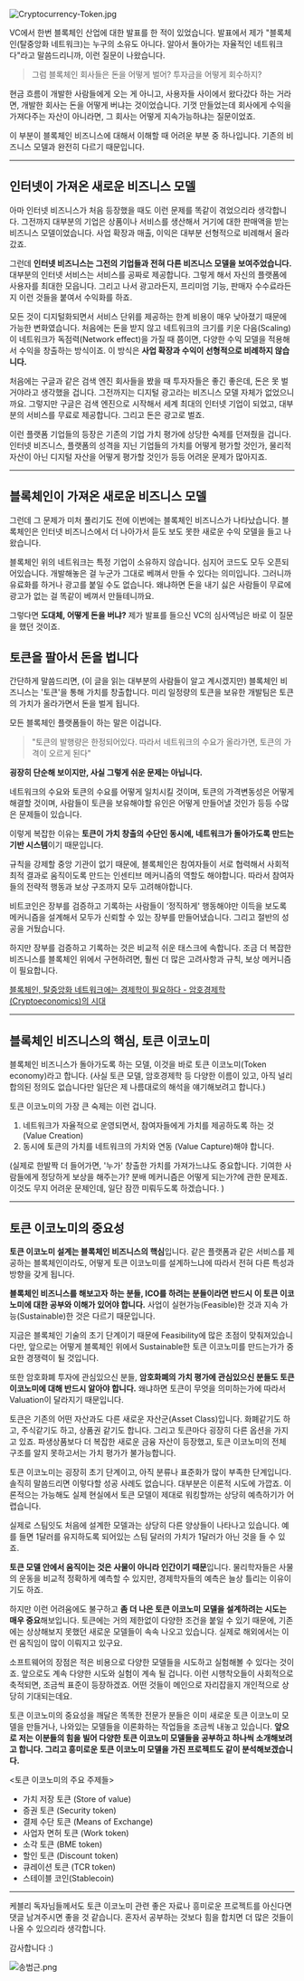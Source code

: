 ![Cryptocurrency-Token.jpg](https://steemitimages.com/DQmWQe3jb9BCtUm25VM3NR4qFKwV1tjZNdBDduRcamR24at/Cryptocurrency-Token.jpg)

VC에서 한번 블록체인 산업에 대한 발표를 한 적이 있었습니다.
발표에서 제가 "블록체인(탈중앙화 네트워크)는 누구의 소유도 아니다. 알아서 돌아가는 자율적인 네트워크다"라고 말씀드리니까, 이런 질문이 나왔습니다.

> 그럼 블록체인 회사들은 돈을 어떻게 벌어? 투자금을 어떻게 회수하지? 

현금 흐름이 개발한 사람들에게 오는 게 아니고, 사용자들 사이에서 왔다갔다 하는 거라면, 개발한 회사는 돈을 어떻게 버냐는 것이었습니다. 기껏 만들었는데 회사에게 수익을 가져다주는 자산이 아니라면, 그 회사는 어떻게 지속가능하냐는 질문이었죠. 

이 부분이 블록체인 비즈니스에 대해서 이해할 때 어려운 부분 중 하나입니다. 기존의 비즈니스 모델과 완전히 다르기 때문입니다. 

----
## 인터넷이 가져온 새로운 비즈니스 모델

아마 인터넷 비즈니스가 처음 등장했을 때도 이런 문제를 똑같이 겪었으리라 생각합니다. 그전까지 대부분의 기업은 상품이나 서비스를 생산해서 거기에 대한 판매액을 받는 비즈니스 모델이었습니다. 사업 확장과 매출, 이익은 대부분 선형적으로 비례해서 올라갔죠.

그런데 **인터넷 비즈니스는 그전의 기업들과 전혀 다른 비즈니스 모델을 보여주었습니다.** 대부분의 인터넷 서비스는 서비스를 공짜로 제공합니다. 그렇게 해서 자신의 플랫폼에 사용자를 최대한 모읍니다. 그리고 나서 광고라든지, 프리미엄 기능, 판매자 수수료라든지 이런 것들을 붙여서 수익화를 하죠. 

모든 것이 디지털화되면서 서비스 단위를 제공하는 한계 비용이 매우 낮아졌기 때문에 가능한 변화였습니다. 처음에는 돈을 받지 않고 네트워크의 크기를 키운 다음(Scaling) 이 네트워크가 독점력(Network effect)을 가질 때 쯤이면, 다양한 수익 모델을 적용해서 수익을 창출하는 방식이죠. 이 방식은 **사업 확장과 수익이 선형적으로 비례하지 않습니다.** 

처음에는 구글과 같은 검색 엔진 회사들을 봤을 때 투자자들은 좋긴 좋은데, 돈은 못 벌거야라고 생각했을 겁니다. 그전까지는 디지털 광고라는 비즈니스 모델 자체가 없었으니까요. 그렇지만 구글은 검색 엔진으로 시작해서 세계 최대의 인터넷 기업이 되었고, 대부분의 서비스를 무료로 제공합니다. 그리고 돈은 광고로 벌죠.

이런 플랫폼 기업들의 등장은 기존의 기업 가치 평가에 상당한 숙제를 던져줬을 겁니다. 인터넷 비즈니스, 플랫폼의 성격을 지닌 기업들의 가치를 어떻게 평가할 것인가, 물리적 자산이 아닌 디지털 자산을 어떻게 평가할 것인가 등등 어려운 문제가 많아지죠. 

----

## 블록체인이 가져온 새로운 비즈니스 모델

그런데 그 문제가 미처 풀리기도 전에 이번에는 블록체인 비즈니스가 나타났습니다. 블록체인은 인터넷 비즈니스에서 더 나아가서 듣도 보도 못한 새로운 수익 모델을 들고 나왔습니다. 

블록체인 위의 네트워크는 특정 기업이 소유하지 않습니다. 심지어 코드도 모두 오픈되어있습니다. 개발해놓은 걸 누군가 그대로 베껴서 만들 수 있다는 의미입니다. 그러니까 유료화를 하거나 광고를 붙일 수도 없습니다. 왜냐하면 돈을 내기 싫은 사람들이 무료에 광고가 없는 걸 똑같이 베껴서 만들테니까요. 

그렇다면 **도대체, 어떻게 돈을 버냐?** 제가 발표를 들으신 VC의 심사역님은 바로 이 질문을 했던 것이죠.


## 토큰을 팔아서 돈을 법니다

간단하게 말씀드리면, (이 글을 읽는 대부분의 사람들이 알고 계시겠지만) 블록체인 비즈니스는 '토큰'을 통해 가치를 창출합니다. 미리 일정량의 토큰을 보유한 개발팀은 토큰의 가치가 올라가면서 돈을 벌게 됩니다. 

모든 블록체인 플랫폼들이 하는 말은 이겁니다. 
>"토큰의 발행량은 한정되어있다. 따라서 네트워크의 수요가 올라가면, 토큰의 가격이 오르게 된다"

**굉장히 단순해 보이지만, 사실 그렇게 쉬운 문제는 아닙니다.** 

네트워크의 수요와 토큰의 수요를 어떻게 일치시킬 것이며, 토큰의 가격변동성은 어떻게 해결할 것이며, 사람들이 토큰을 보유해야할 유인은 어떻게 만들어낼 것인가 등등 수많은 문제들이 있습니다. 

이렇게 복잡한 이유는 **토큰이 가치 창출의 수단인 동시에, 네트워크가 돌아가도록 만드는 기반 시스템**이기 때문입니다. 

규칙을 강제할 중앙 기관이 없기 때문에, 블록체인은 참여자들이 서로 협력해서 사회적 최적 결과로 움직이도록 만드는 인센티브 메커니즘의 역할도 해야합니다. 따라서 참여자들의 전략적 행동과 보상 구조까지 모두 고려해야합니다.

비트코인은 장부를 검증하고 기록하는 사람들이 ‘정직하게' 행동해야만 이득을 보도록 메커니즘을 설계해서 모두가 신뢰할 수 있는 장부를 만들어냈습니다. 그리고 절반의 성공을 거뒀습니다. 

하지만 장부를 검증하고 기록하는 것은 비교적 쉬운 태스크에 속합니다. 조금 더 복잡한 비즈니스를 블록체인 위에서 구현하려면, 훨씬 더 많은 고려사항과 규칙, 보상 메커니즘이 필요합니다. 

[블록체인, 탈중앙화 네트워크에는 경제학이 필요하다 - 암호경제학 (Cryptoeconomics)의 시대](https://steemit.com/kr/@eddysong/cryptoeconomics)

----
## 블록체인 비즈니스의 핵심, 토큰 이코노미

블록체인 비즈니스가 돌아가도록 하는 모델, 이것을 바로 토큰 이코노미(Token economy)라고 합니다. 
(사실 토큰 모델, 암호경제학 등 다양한 이름이 있고, 아직 널리 합의된 정의도 없습니다만 일단은 제 나름대로의 해석을 얘기해보려고 합니다.)

토큰 이코노미의 가장 큰 숙제는 이런 겁니다. 
1. 네트워크가 자율적으로 운영되면서, 참여자들에게 가치를 제공하도록 하는 것 (Value Creation) 
2. 동시에 토큰의 가치를 네트워크의 가치와 연동 (Value Capture)해야 합니다.

(실제로 한발짝 더 들어가면, '누가' 창출한 가치를 가져가느냐도 중요합니다. 기여한 사람들에게 정당하게 보상을 해주는가? 분배 메커니즘은 어떻게 되는가?에 관한 문제죠. 이것도 무지 어려운 문제인데, 일단 잠깐 미뤄두도록 하겠습니다. )


----
## 토큰 이코노미의 중요성

**토큰 이코노미 설계는 블록체인 비즈니스의 핵심**입니다. 같은 플랫폼과 같은 서비스를 제공하는 블록체인이라도, 어떻게 토큰 이코노미를 설계하느냐에 따라서 전혀 다른 특성과 방향을 갖게 됩니다.

**블록체인 비즈니스를 해보고자 하는 분들, ICO를 하려는 분들이라면 반드시 이 토큰 이코노미에 대한 공부와 이해가 있어야 합니다.** 사업이 실현가능(Feasible)한 것과 지속 가능(Sustainable)한 것은 다르기 때문입니다. 

지금은 블록체인 기술의 초기 단계이기 때문에 Feasibility에 많은 초점이 맞춰져있습니다만, 앞으로는 어떻게 블록체인 위에서 Sustainable한 토큰 이코노미를 만드는가가 중요한 경쟁력이 될 것입니다.

또한 암호화폐 투자에 관심있으신 분들, **암호화폐의 가치 평가에 관심있으신 분들도 토큰 이코노미에 대해 반드시 알아야 합니다.** 왜냐하면 토큰이 무엇을 의미하는가에 따라서 Valuation이 달라지기 때문입니다. 

토큰은 기존의 어떤 자산과도 다른 새로운 자산군(Asset Class)입니다. 화폐같기도 하고, 주식같기도 하고, 상품권 같기도 합니다. 그리고 토큰마다 굉장히 다른 옵션을 가지고 있죠. 파생상품보다 더 복잡한 새로운 금융 자산이 등장했고, 토큰 이코노미의 전체 구조를 알지 못하고서는 가치 평가가 불가능합니다.

토큰 이코노미는 굉장히 초기 단계이고, 아직 분류나 표준화가 많이 부족한 단계입니다. 솔직히 말씀드리면 이렇다할 성공 사례도 없습니다. 대부분은 이론적 시도에 가깝죠. 이론적으는 가능해도 실제 현실에서 토큰 모델이 제대로 워킹할까는 상당히 예측하기가 어렵습니다.  

실제로 스팀잇도 처음에 설계한 모델과는 상당히 다른 양상들이 나타나고 있습니다. 예를 들면 1달러를 유지하도록 되어있는 스팀 달러의 가치가 1달러가 아닌 것을 들 수 있죠. 

**토큰 모델 안에서 움직이는 것은 사물이 아니라 인간이기 때문**입니다. 물리학자들은 사물의 운동을 비교적 정확하게 예측할 수 있지만, 경제학자들의 예측은 늘상 틀리는 이유이기도 하죠. 

하지만 이런 어려움에도 불구하고 **좀 더 나은 토큰 이코노미 모델을 설계하려는 시도는 매우 중요**해보입니다. 토큰에는 거의 제한없이 다양한 조건을 붙일 수 있기 때문에, 기존에는 상상해보지 못했던 새로운 모델들이 속속 나오고 있습니다. 실제로 해외에서는 이런 움직임이 많이 이뤄지고 있구요. 

소프트웨어의 장점은 적은 비용으로 다양한 모델들을 시도하고 실험해볼 수 있다는 것이죠. 앞으로도 계속 다양한 시도와 실험이 계속 될 겁니다. 이런 시행착오들이 사회적으로 축적되면, 조금씩 표준이 등장하겠죠. 어떤 것들이 메인으로 자리잡을지 개인적으로 상당히 기대되는데요.

토큰 이코노미의 중요성을 깨달은 똑똑한 전문가 분들은 이미 새로운 토큰 이코노미 모델을 만들거나, 나와있는 모델들을 이론화하는 작업들을 조금씩 내놓고 있습니다. **앞으로 저는 이분들의 힘을 빌어 다양한 토큰 이코노미 모델들을 공부하고 하나씩 소개해보려고 합니다. 그리고 흥미로운 토큰 이코노미 모델을 가진 프로젝트도 같이 분석해보겠습니다.**

<토큰 이코노미의 주요 주제들>
- 가치 저장 토큰 (Store of value) 
- 증권 토큰 (Security token)
- 결제 수단 토큰 (Means of Exchange)
- 사업자 면허 토큰 (Work token)
- 소각 토큰 (BME token)
- 할인 토큰 (Discount token)
- 큐레이션 토큰 (TCR token)
- 스테이블 코인(Stablecoin)


----


케블리 독자님들께서도 토큰 이코노미 관련 좋은 자료나 흥미로운 프로젝트를 아신다면 댓글 남겨주시면 좋을 것 같습니다. 혼자서 공부하는 것보다 힘을 합치면 더 많은 것들이 나올 수 있으리라 생각합니다. 

감사합니다 :)

![송범근.png](https://steemitimages.com/DQmQ9bn79bba6GCkziYHorAeHwvcZtgSt4rahYcZerNWTuC/%E1%84%89%E1%85%A9%E1%86%BC%E1%84%87%E1%85%A5%E1%86%B7%E1%84%80%E1%85%B3%E1%86%AB.png)
